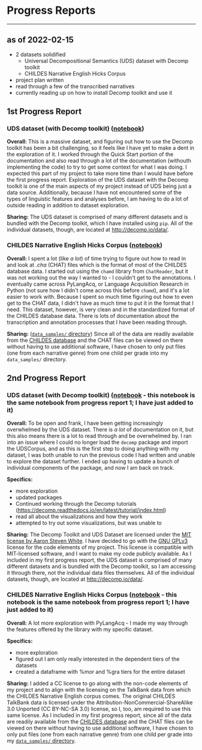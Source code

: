 # Progress Reports

---

## as of 2022-02-15

- 2 datasets solidified
	- Universal Decompositional Semantics (UDS) dataset with Decomp toolkit
	- CHILDES Narrative English Hicks Corpus
- project plan written
- read through a few of the transcribed narratives
- currently reading up on how to install Decomp toolkit and use it

## 1st Progress Report

### UDS dataset (with Decomp toolkit) ([notebook](https://github.com/Data-Science-for-Linguists-2022/UDS-child-speech/blob/main/uds_initial_exploration.ipynb))

**Overall:** This is a massive dataset, and figuring out how to use the Decomp toolkit has been a bit challenging, so it feels like I have yet to make a dent in the exploration of it. I worked through the Quick Start portion of the documentation and also read through a lot of the documentation (withouth implementing the code) to try to get some context for what I was doing. I expected this part of my project to take more time than I would have before the first progress report. Exploration of the UDS dataset with the Decomp toolkit is one of the main aspects of my project instead of UDS being just a data source. Additionally, because I have not encountered some of the types of linguistic features and analyses before, I am having to do a lot of outside reading in addition to dataset exploration.

**Sharing:** The UDS dataset is comprised of many different datasets and is bundled with the Decomp toolkit, which I have installed using `pip`. All of the individual datasets, though, are located at <http://decomp.io/data/>. 

### CHILDES Narrative English Hicks Corpus ([notebook](https://github.com/Data-Science-for-Linguists-2022/UDS-child-speech/blob/main/hicks_initial_exploration.ipynb))

**Overall:** I spent a lot (like *a lot*) of time trying to figure out how to read in and look at *.cha* (CHAT) files which is the format of most of the CHILDES database data. I started out using the `chamd` library from `ChatReader`, but it was not working out the way I wanted to - I couldn't get to the annotations. I eventually came across PyLangAcq, or Language Acquisition Research in Python (not sure how I didn't come across this before `chamd`), and it's a lot easier to work with. Because I spent so much time figuring out how to even get to the CHAT data, I didn't have as much time to put it in the format that I need. This dataset, however, is very clean and in the standardized format of the CHILDES database data. There is lots of documentation about the transcription and annotation processes that I have been reading through.

**Sharing:** ([`data_samples/` directory](https://github.com/Data-Science-for-Linguists-2022/UDS-child-speech/tree/main/data_samples)) Since all of the data are readily available from the [CHILDES database](https://childes.talkbank.org/access/Eng-NA/Hicks.html) and the CHAT files can be viewed on there without having to use additional software, I have chosen to only put files (one from each narrative genre) from one child per grade into my `data_samples/` directory. 

## 2nd Progress Report

### UDS dataset (with Decomp toolkit) ([notebook](https://github.com/Data-Science-for-Linguists-2022/UDS-child-speech/blob/main/uds_initial_exploration.ipynb) - this notebook is the same notebook from progress report 1; I have just added to it)

**Overall:** To be open and frank, I have been getting increasingly overwhelmed by the UDS dataset. There is *a lot* of documentation on it, but this also means there is a lot to read through and be overwhelmed by. I ran into an issue where I could no longer load the `decomp` package and import the UDSCorpus, and as this is the first step to doing anything with my dataset, I was both unable to run the previous code I had written and unable to explore the dataset further. I ended up having to update a bunch of individual components of the package, and now I am back on track.

**Specifics:**

- more exploration
- updated packages
- Continued working through the Decomp tutorials (<https://decomp.readthedocs.io/en/latest/tutorial/index.html>)
- read all about the visualizations and how they work
- attempted to try out some visualizations, but was unable to

**Sharing:** The Decomp Toolkit and UDS Dataset are licensed under the [MIT license by Aaron Steven White](https://github.com/decompositional-semantics-initiative/decomp/blob/master/LICENSE). I have decided to go with the [GNU GPLv3](https://github.com/Data-Science-for-Linguists-2022/UDS-child-speech/blob/main/LICENSE.md) license for the code elements of my project. This license is compatible with MIT-licensed software, and I want to make my code publicly available. As I included in my first progress report, the UDS dataset is comprised of many different datasets and is bundled with the Decomp toolkit, so I am accessing it through there, not the individual data files themselves. All of the individual datasets, though, are located at <http://decomp.io/data/>. 

### CHILDES Narrative English Hicks Corpus ([notebook](https://github.com/Data-Science-for-Linguists-2022/UDS-child-speech/blob/main/hicks_initial_exploration.ipynb) - this notebook is the same notebook from progress report 1; I have just added to it)

**Overall:** A lot more exploration with PyLangAcq - I made my way through the features offered by the library with my specific dataset. 

**Specifics:**

- more exploration
- figured out I am only really interested in the dependent tiers of the datasets 
- created a dataframe with %mor and %gra tiers for the entire dataset

**Sharing:** I added a CC license to go along with the non-code elements of my project and to align with the licensing on the TalkBank data from which the CHILDES Narrative English corpus comes. The original CHILDES TalkBank data is licensed under the Attribution-NonCommercial-ShareAlike 3.0 Unported (CC BY-NC-SA 3.0) license, so I, too, am required to use this same license. As I included in my first progress report, since all of the data are readily available from the [CHILDES database](https://childes.talkbank.org/access/Eng-NA/Hicks.html) and the CHAT files can be viewed on there without having to use additional software, I have chosen to only put files (one from each narrative genre) from one child per grade into my [`data_samples/` directory](https://github.com/Data-Science-for-Linguists-2022/UDS-child-speech/tree/main/data_samples). 